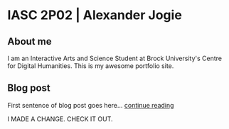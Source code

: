 # IASC 2P02 | Alexander Jogie

## About me

I am an Interactive Arts and Science Student at Brock University's Centre for Digital Humanities. This is my awesome portfolio site.

<!-- [](imagez/Uchiha-Clan-750x422.jpg) -->

## Blog post

First sentence of blog post goes here... [continue reading](blog)

I MADE A CHANGE. CHECK IT OUT.
